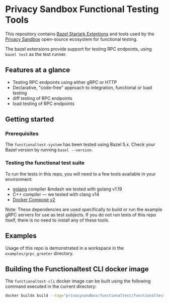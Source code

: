 # Privacy Sandbox Functional Testing Tools

This repository contains [Bazel Starlark Extentions](https://bazel.build/extending/concepts) and
tools used by the [Privacy Sandbox](https://github.com/privacysandbox) open-source ecosystem for
functional testing.

The bazel extensions provide support for testing RPC endpoints, using `bazel test` as the test
runner.

## Features at a glance

-   Testing RPC endpoints using either gRPC or HTTP
-   Declarative, "code-free" approach to integration, functional or load testing
-   diff testing of RPC endpoints
-   load testing of RPC endpoints

## Getting started

### Prerequisites

The `functionaltest-system` has been tested using Bazel 5.x. Check your Bazel version by running
`bazel --version`.

### Testing the functional test suite

To run the tests in this repo, you will need to a few tools available in your environment:

-   [golang](https://go.dev/) compiler &mdash we tested with golang v1.19
-   C++ compiler &mdash; we tested with clang v14
-   [Docker Compose v2](https://github.com/docker/compose#where-to-get-docker-compose)

Note: These dependencies are used specifically to build or run the example gRPC servers for use as
test subjects. If you do not run tests of this repo itself, there is no need to install any of these
tools.

## Examples

Usage of this repo is demonstrated in a workspace in the `examples/grpc_greeter` directory.

## Building the Functionaltest CLI docker image

The `functionaltest-cli` docker image can be built using the following command executed in the
current directory:

```sh
docker buildx build --tag="privacysandbox/functionaltest/functionaltest-cli:$(cat version.txt)" .
```
